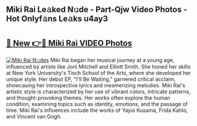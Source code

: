 ## Miki Rai Le𝚊ked N𝚞de - Part-Qjw Video Photos - Hot Onlyf𝚊ns Le𝚊ks u4ay3

# <h2><a href="http://ac3468.deff.icu/?id=Miki+Rai">🔗 New 👉🔴 Miki Rai VIDEO Photos</a></h2>

[![Miki Rai N𝚞des](https://i.imgur.com/rIISA9y.gif)](http://ac3468.deff.icu/?id=Miki+Rai)
Miki Rai began her musical journey at a young age, influenced by artists like Joni Mitchell and Elliott Smith. She honed her skills at New York University's Tisch School of the Arts, where she developed her unique style. Her debut EP, "I'll Be Waiting," garnered critical acclaim, showcasing her introspective lyrics and mesmerizing melodies. Miki Rai's artistic style is characterized by her use of vibrant colors, intricate patterns, and thought-provoking themes. Her works often explore the human condition, examining topics such as identity, emotions, and the passage of time. Miki Rai's influences include the works of Yayoi Kusama, Frida Kahlo, and Vincent van Gogh.
